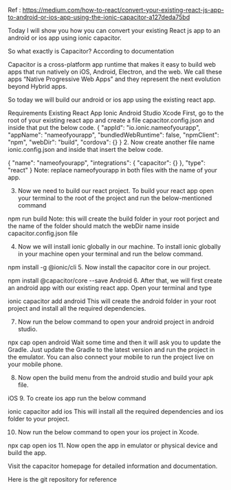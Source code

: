 Ref : https://medium.com/how-to-react/convert-your-existing-react-js-app-to-android-or-ios-app-using-the-ionic-capacitor-a127deda75bd

Today I will show you how you can convert your existing React js app to an android or ios app using ionic capacitor.

So what exactly is Capacitor? According to documentation

Capacitor is a cross-platform app runtime that makes it easy to build web apps that run natively on iOS, Android, Electron, and the web. We call these apps “Native Progressive Web Apps” and they represent the next evolution beyond Hybrid apps.

So today we will build our android or ios app using the existing react app.

Requirements
Existing React App
Ionic
Android Studio
Xcode
First, go to the root of your existing react app and create a file capacitor.config.json and inside that put the below code.
{
"appId": "io.ionic.nameofyourapp",
"appName": "nameofyourapp",
"bundledWebRuntime": false,
"npmClient": "npm",
"webDir": "build",
"cordova": {}
} 2. Now create another file name ionic.config.json and inside that insert the below code.

{
"name": "nameofyourapp",
"integrations": {
"capacitor": {}
},
"type": "react"
}
Note: replace nameofyourapp in both files with the name of your app.

3. Now we need to build our react project. To build your react app open your terminal to the root of the project and run the below-mentioned command

npm run build
Note: this will create the build folder in your root porject and the name of the folder should match the webDir name inside capacitor.config.json file

4. Now we will install ionic globally in our machine. To install ionic globally in your machine open your terminal and run the below command.

npm install -g @ionic/cli 5. Now install the capacitor core in our project.

npm install @capacitor/core --save
Android 6. After that, we will first create an android app with our existing react app. Open your terminal and type

ionic capacitor add android
This will create the android folder in your root project and install all the required dependencies.

7. Now run the below command to open your android project in android studio.

npx cap open android
Wait some time and then it will ask you to update the Gradle. Just update the Gradle to the latest version and run the project in the emulator. You can also connect your mobile to run the project live on your mobile phone.

8. Now open the build menu from the android studio and build your apk file.

iOS 9. To create ios app run the below command

ionic capacitor add ios
This will install all the required dependencies and ios folder to your project.

10. Now run the below command to open your ios project in Xcode.

npx cap open ios 11. Now open the app in emulator or physical device and build the app.

Visit the capacitor homepage for detailed information and documentation.

Here is the git repository for reference
